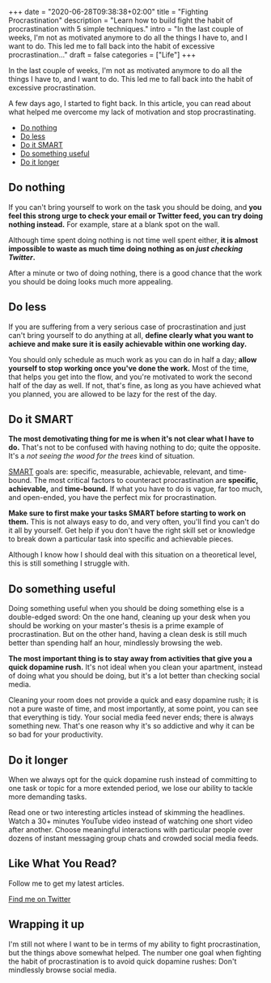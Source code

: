 +++
date = "2020-06-28T09:38:38+02:00"
title = "Fighting Procrastination"
description = "Learn how to build fight the habit of procrastination with 5 simple techniques."
intro = "In the last couple of weeks, I'm not as motivated anymore to do all the things I have to, and I want to do. This led me to fall back into the habit of excessive procrastination..."
draft = false
categories = ["Life"]
+++

In the last couple of weeks, I'm not as motivated anymore to do all the things I have to, and I want to do. This led me to fall back into the habit of excessive procrastination.

A few days ago, I started to fight back. In this article, you can read about what helped me overcome my lack of motivation and stop procrastinating.

- [Do nothing](#do-nothing)
- [Do less](#do-less)
- [Do it SMART](#do-it-smart)
- [Do something useful](#do-something-useful)
- [Do it longer](#do-it-longer)

## Do nothing

If you can't bring yourself to work on the task you should be doing, and **you feel this strong urge to check your email or Twitter feed, you can try doing nothing instead.** For example, stare at a blank spot on the wall.

Although time spent doing nothing is not time well spent either, **it is almost impossible to waste as much time doing nothing as on *just checking Twitter*.**

After a minute or two of doing nothing, there is a good chance that the work you should be doing looks much more appealing.

## Do less

If you are suffering from a very serious case of procrastination and just can't bring yourself to do anything at all, **define clearly what you want to achieve and make sure it is easily achievable within one working day.**

You should only schedule as much work as you can do in half a day; **allow yourself to stop working once you've done the work.** Most of the time, that helps you get into the flow, and you're motivated to work the second half of the day as well. If not, that's fine, as long as you have achieved what you planned, you are allowed to be lazy for the rest of the day.

## Do it SMART

**The most demotivating thing for me is when it's not clear what I have to do.** That's not to be confused with having nothing to do; quite the opposite. It's a *not seeing the wood for the trees* kind of situation.

[SMART](https://en.wikipedia.org/wiki/SMART_criteria) goals are: specific, measurable, achievable, relevant, and time-bound. The most critical factors to counteract procrastination are **specific, achievable,** and **time-bound.** If what you have to do is vague, far too much, and open-ended, you have the perfect mix for procrastination.

**Make sure to first make your tasks SMART before starting to work on them.** This is not always easy to do, and very often, you'll find you can't do it all by yourself. Get help if you don't have the right skill set or knowledge to break down a particular task into specific and achievable pieces.

Although I know how I should deal with this situation on a theoretical level, this is still something I struggle with.

## Do something useful

Doing something useful when you should be doing something else is a double-edged sword: On the one hand, cleaning up your desk when you should be working on your master's thesis is a prime example of procrastination. But on the other hand, having a clean desk is still much better than spending half an hour, mindlessly browsing the web.

**The most important thing is to stay away from activities that give you a quick dopamine rush.** It's not ideal when you clean your apartment, instead of doing what you should be doing, but it's a lot better than checking social media.

Cleaning your room does not provide a quick and easy dopamine rush; it is not a pure waste of time, and most importantly, at some point, you can see that everything is tidy. Your social media feed never ends; there is always something new. That's one reason why it's so addictive and why it can be so bad for your productivity.

## Do it longer

When we always opt for the quick dopamine rush instead of committing to one task or topic for a more extended period, we lose our ability to tackle more demanding tasks.

Read one or two interesting articles instead of skimming the headlines. Watch a 30+ minutes YouTube video instead of watching one short video after another. Choose meaningful interactions with particular people over dozens of instant messaging group chats and crowded social media feeds.

<div class="c-content__broad">
  <div class="c-twitter-teaser">
    <div class="c-twitter-teaser__content">
      <h2 class="c-twitter-teaser__headline">Like What You Read?</h2>
      <p class="c-twitter-teaser__body">
        Follow me to get my latest articles.
      </p>
      <a class="c-button c-button--outline c-twitter-teaser__button" rel="nofollow" href="https://twitter.com/maoberlehner" data-event-category="link" data-event-action="click: contact" data-event-label="Twitter (article content)">
        Find me on Twitter
      </a>
    </div>
  </div>
</div>

## Wrapping it up

I'm still not where I want to be in terms of my ability to fight procrastination, but the things above somewhat helped. The number one goal when fighting the habit of procrastination is to avoid quick dopamine rushes: Don't mindlessly browse social media.
